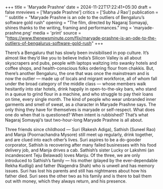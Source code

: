 +++
title = 'Maryade Prashne'
date = 2024-11-22T17:22:41+05:30
draft = false
mreviews = ['Maryade Prashne']
critics = ['Subha J Rao']
publication = ''
subtitle = "Maryade Prashne is an ode to the outliers of Bengaluru’s software gold rush"
opening = "The film, directed by Nagaraj Somayaji, shines thanks to the writing, framing and performances."
img = 'maryade-prashne.png'
media = 'print'
source = "https://www.thenewsminute.com/flix/maryade-prashne-is-an-ode-to-the-outliers-of-bengalurus-software-gold-rush"
+++

There’s a Bengaluru that has slowly been invisibilised in pop culture. It’s almost like they’d like you to believe India’s Silicon Valley is all about skyscrapers and pubs, people with laptops waltzing into swanky hotels and coffee shops, and health-conscious folks ordering flour from chakkis. But, there’s another Bengaluru, the one that was once the mainstream and is now the outlier — made up of locals and migrant workforce, all of whom fall under the broad category of the middle class — whose members walk hesitantly into star hotels, drink happily in open-to-the-sky bars, who stand in a queue to grind flour in a machine, and who struggle to pay their loans on time, every single month. The kind of people who wear unbranded inner garments and smell of sweat, as a character in Maryade Prashne says. The only thing they have for themselves is maryade or self-respect. What does one do when that is questioned? When intent is rubbished? That’s what Nagaraj Somayaji’s taut two-hour-long Maryade Prashne is all about.

Three friends since childhood — Suri (Rakesh Adiga), Sathish (Suneel Rao) and Manja (Poornachandra Mysore) still meet up regularly, drink together, and are clued into each other’s lives. Suri aspires to be a do-gooder corporator, Sathish is recovering after many failed businesses with his food delivery job, and Manja drives a cab. Sathish’s sister Lucky or Lakshmi (an incandescent Teju Belawadi) loves Manju. Of the three, we are only introduced to Sathish’s family — his mother (played by the ever-dependable Rekha Kudligi) and father (Nagendra Shah) who is unwell and has memory issues. Suri has lost his parents and still has nightmares about how his father died. Suri sees the other two as his family and is there to bail them out with money, which they always return, and his presence.
